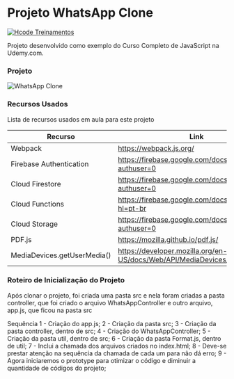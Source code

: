 # Projeto WhatsApp Clone

[![Hcode Treinamentos](https://www.hcode.com.br/res/img/hcode-200x100.png)](https://www.hcode.com.br)

Projeto desenvolvido como exemplo do Curso Completo de JavaScript na Udemy.com.

### Projeto
![WhatsApp Clone](https://firebasestorage.googleapis.com/v0/b/hcode-com-br.appspot.com/o/whatsapp.jpg?alt=media&token=5fc78e3b-4871-424f-abfa-b765f2515d0c)

### Recursos Usados

Lista de recursos usados em aula para este projeto

| Recurso | Link |
| ------ | ------ |
| Webpack | https://webpack.js.org/ |
| Firebase Authentication | https://firebase.google.com/docs/auth/?authuser=0 |
| Cloud Firestore | https://firebase.google.com/docs/firestore/?authuser=0 |
| Cloud Functions | https://firebase.google.com/docs/functions/?hl=pt-br |
| Cloud Storage | https://firebase.google.com/docs/storage/?authuser=0 |
| PDF.js | https://mozilla.github.io/pdf.js/ |
| MediaDevices.getUserMedia() | https://developer.mozilla.org/en-US/docs/Web/API/MediaDevices/getUserMedia |

### Roteiro de Inicialização do Projeto
Após clonar o projeto, foi criada uma pasta src e nela foram criadas a pasta controller, que 
foi criado o arquivo WhatsAppController e outro arquivo, app.js, que ficou na pasta src

Sequência
1 - Criação do app.js;
2 - Criação da pasta src;
3 - Criação da pasta controller, dentro de src;
4 - Criação do WhatsAppController;
5 - Criação da pasta util, dentro de src;
6 - Criação da pasta Format.js, dentro de util;
7 - Inclui a chamada dos arquivos criados no index.html;
8 - Deve-se prestar atenção na sequência da chamada de cada um para não dá erro;
9 - Agora iniciaremos o prototype para otimizar o código e diminuir a quantidade de códigos do projeto;

